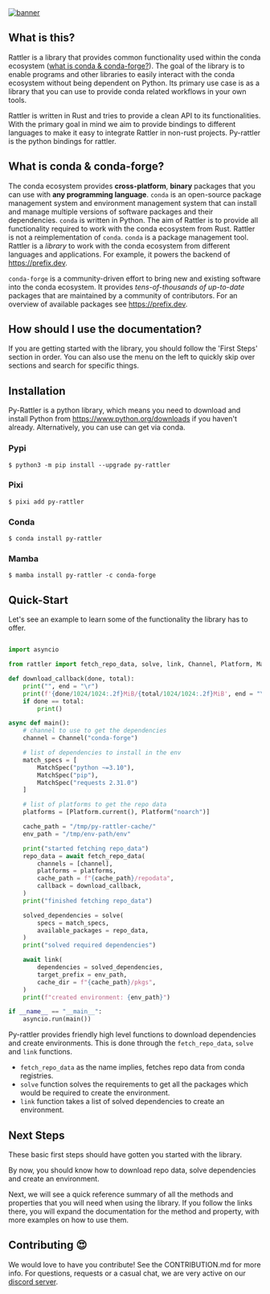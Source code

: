 <a href="https://github.com/mamba-org/rattler/">
    <picture>
      <source srcset="https://github.com/mamba-org/rattler/assets/4995967/8f5a9786-f75c-4b55-8043-69c551b22459" type="image/webp">
      <source srcset="https://github.com/mamba-org/rattler/assets/4995967/7bb44c97-e77a-452f-9a00-431b7c89e136" type="image/png">
      <img src="https://github.com/mamba-org/rattler/assets/4995967/7bb44c97-e77a-452f-9a00-431b7c89e136" alt="banner">
    </picture>
</a>

## What is this?

Rattler is a library that provides common functionality used within the conda ecosystem ([what is conda & conda-forge?](#what-is-conda--conda-forge)).
The goal of the library is to enable programs and other libraries to easily interact with the conda ecosystem without being dependent on Python.
Its primary use case is as a library that you can use to provide conda related workflows in your own tools.

Rattler is written in Rust and tries to provide a clean API to its functionalities.
With the primary goal in mind we aim to provide bindings to different languages to make it easy to integrate Rattler in non-rust projects.
Py-rattler is the python bindings for rattler.

## What is conda & conda-forge?

The conda ecosystem provides **cross-platform**, **binary** packages that you can use with **any programming language**.
`conda` is an open-source package management system and environment management system that can install and manage multiple versions of software packages and their dependencies.
`conda` is written in Python.
The aim of Rattler is to provide all functionality required to work with the conda ecosystem from Rust.
Rattler is not a reimplementation of `conda`.
`conda` is a package management tool.
Rattler is a _library_ to work with the conda ecosystem from different languages and applications.
For example, it powers the backend of https://prefix.dev.

`conda-forge` is a community-driven effort to bring new and existing software into the conda ecosystem.
It provides _tens-of-thousands of up-to-date_ packages that are maintained by a community of contributors.
For an overview of available packages see https://prefix.dev.

## How should I use the documentation?

If you are getting started with the library, you should follow the 'First Steps' section in order.
You can also use the menu on the left to quickly skip over sections and search for specific things.

## Installation

Py-Rattler is a python library, which means you need to download and install Python from https://www.python.org/downloads
if you haven't already. Alternatively, you can use can get via conda.

### Pypi

```shell
$ python3 -m pip install --upgrade py-rattler
```

### Pixi

```shell
$ pixi add py-rattler
```

### Conda

```shell
$ conda install py-rattler
```

### Mamba

```shell
$ mamba install py-rattler -c conda-forge
```

## Quick-Start

Let's see an example to learn some of the functionality the library has to offer.

```python

import asyncio

from rattler import fetch_repo_data, solve, link, Channel, Platform, MatchSpec, VirtualPackage

def download_callback(done, total):
    print("", end = "\r")
    print(f'{done/1024/1024:.2f}MiB/{total/1024/1024:.2f}MiB', end = "\r")
    if done == total:
        print()

async def main():
    # channel to use to get the dependencies
    channel = Channel("conda-forge")

    # list of dependencies to install in the env
    match_specs = [
        MatchSpec("python ~=3.10"),
        MatchSpec("pip"),
        MatchSpec("requests 2.31.0")
    ]

    # list of platforms to get the repo data
    platforms = [Platform.current(), Platform("noarch")]

    cache_path = "/tmp/py-rattler-cache/"
    env_path = "/tmp/env-path/env"

    print("started fetching repo_data")
    repo_data = await fetch_repo_data(
        channels = [channel],
        platforms = platforms,
        cache_path = f"{cache_path}/repodata",
        callback = download_callback,
    )
    print("finished fetching repo_data")

    solved_dependencies = solve(
        specs = match_specs,
        available_packages = repo_data,
    )
    print("solved required dependencies")

    await link(
        dependencies = solved_dependencies,
        target_prefix = env_path,
        cache_dir = f"{cache_path}/pkgs",
    )
    print(f"created environment: {env_path}")

if __name__ == "__main__":
    asyncio.run(main())

```

Py-rattler provides friendly high level functions to download
dependencies and create environments. This is done through the
`fetch_repo_data`, `solve` and `link` functions.

- `fetch_repo_data` as the name implies, fetches repo data from conda registries.
- `solve` function solves the requirements to get all the packages
  which would be required to create the environment.
- `link` function takes a list of solved dependencies to create an
  environment.

## Next Steps

These basic first steps should have gotten you started with the library.

By now, you should know how to download repo data, solve dependencies and create an
environment.

Next, we will see a quick reference summary of all the methods and properties that you will need when using the library. If you follow the links there, you will expand the documentation for the method and property, with more examples on how to use them.

## Contributing 😍

We would love to have you contribute!
See the CONTRIBUTION.md for more info. For questions, requests or a casual chat, we are very active on our [discord server](https://discord.gg/kKV8ZxyzY4).
